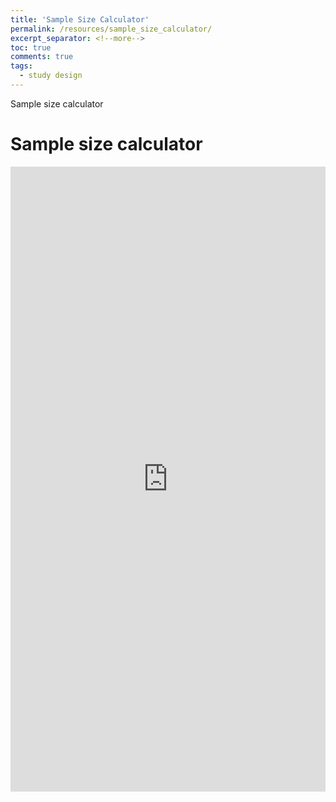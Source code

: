 ```yaml
---
title: 'Sample Size Calculator'
permalink: /resources/sample_size_calculator/
excerpt_separator: <!--more-->
toc: true
comments: true
tags:
  - study design
---
```


Sample size calculator  <!--more-->


# Sample size calculator

<iframe height="1000" width="100%" frameborder="no" src="https://kpuka.shinyapps.io/samplesize/"> </iframe>
